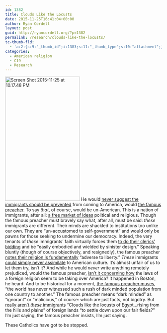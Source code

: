 ```yaml
---
id: 1382
title: Clouds Like the Locusts
date: 2015-11-25T16:41:04+00:00
author: Ryan Cordell
layout: post
guid: http://ryancordell.org/?p=1382
permalink: /research/clouds-like-the-locusts/
tc-thumb-fld:
  - 'a:2:{s:9:"_thumb_id";i:1383;s:11:"_thumb_type";s:10:"attachment";}'
categories:
  - American religion
  - C19
  - Research
---
```

<a href="https://archive.org/stream/pleaforwest00beec#page/72/mode/2up"><img class="alignright wp-image-1383 size-medium" src="http://ryancordell.org/the-stuff/uploads/2015/11/Screen-Shot-2015-11-25-at-10.17.48-PM-180x300.png" alt="Screen Shot 2015-11-25 at 10.17.48 PM" width="240" height="400" /></a> He would <a href="https://archive.org/stream/pleaforwest00beec#page/62/mode/2up">never suggest the immigrants should be prevented</a> from coming to America, would <a href="http://www.pbs.org/godinamerica/people/lyman-beecher.html">the famous preacher</a>. To say <em>that</em>, of course, would be un-American. This is a nation of immigrants, after all: <a href="https://archive.org/stream/pleaforwest00beec#page/64/mode/2up">a free market of ideas</a> political and religious. Though the famous preacher must bravely say what, after all, must be said: <em>these</em> immigrants are different. Their minds are shackled to institutions too unlike our own. They are “un-accustomed to self-government” and would only be pawns for those seeking to undermine our democracy. Indeed, the very tenants of <em>these</em> immigrants’ faith virtually forces them <a href="https://archive.org/stream/pleaforwest00beec#page/50/mode/2up">to do their clerics’ bidding</a> and be “easily embodied and wielded by sinister design.” Speaking bluntly (though of course objectively, and resignedly), the famous preacher <a href="https://archive.org/stream/pleaforwest00beec#page/60/mode/2up">notes their religion is fundamentally</a> “adverse to liberty.” <em>These</em> immigrants <a href="https://archive.org/stream/pleaforwest00beec#page/126/mode/2up">could simply never assimilate</a> to American culture. It’s almost unfair of us to let them try, isn’t it? And while he would <em>never</em> write anything remotely prejudiced, would the famous preacher, <a href="https://archive.org/stream/pleaforwest00beec#page/94/mode/2up">isn’t it concerning how</a> the laws of a foreign religion seem to be taking over America? It happened in Boston, he heard. And to be historical for a moment, <a href="https://archive.org/stream/pleaforwest00beec#page/72/mode/2up">the famous preacher muses</a>, “the world has never witnessed such a rush of dark minded population from one country to another.” The famous preacher means “dark minded” as “ignorant” or "malicious," of course: which are just facts, not bigotry. But <a href="https://archive.org/stream/pleaforwest00beec#page/72/mode/2up">really aren’t <em>these</em> immigrants</a> “Clouds like the locusts of Egypt…rising from the hills and plains” of foreign lands “to settle down upon our fair fields?” I’m just saying, the famous preacher insists, I’m just saying.

These Catholics have got to be stopped.